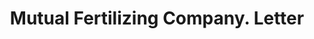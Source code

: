 ---
doi: 10.7916/D8HD96Q4
date_other: '1906'
date_other_textual: '1906'
form: correspondence
genre:
- Letters (correspondence)
name:
- Mutual Fertilizing Company
object_in_context_url: https://biggert.cul.columbia.edu/items/view/ave_biggert_00124
subject_hierarchical_geographic:
- Savannah, Georgia, United States
subject_name:
- Mutual Fertilizing Company
title: Mutual Fertilizing Company. Letter
sort_title: Mutual Fertilizing Company. Letter
call_number: ave_biggert_00124
coordinates:
- 32.016666666666666,-81.11666666666666
pid: ave_biggert_00124
identifiers: ave_biggert_00124
thumbnail: https://derivativo-3.library.columbia.edu/iiif/2/ldpd:342917/full/!256,256/0/native.jpg
permalink: "/items/ave_biggert_00124/"
layout: iiif-image-page
---
